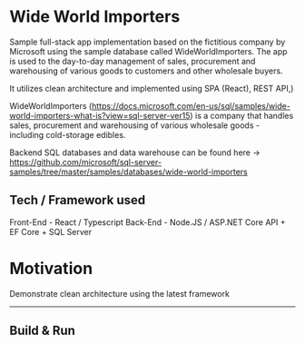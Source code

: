 # Wide World Importers

Sample full-stack app implementation based on the fictitious company by Microsoft using the sample database called WideWorldImporters.
The app is used to the day-to-day management of sales, procurement and warehousing of various goods to customers and other wholesale buyers.

It utilizes clean architecture and implemented using SPA (React), REST API,)

WideWorldImporters (https://docs.microsoft.com/en-us/sql/samples/wide-world-importers-what-is?view=sql-server-ver15) is a company that handles sales, procurement and warehousing of various wholesale goods - including cold-storage edibles.

Backend SQL databases and data warehouse can be found here -> https://github.com/microsoft/sql-server-samples/tree/master/samples/databases/wide-world-importers

## Tech / Framework used

Front-End - React / Typescript
Back-End - Node.JS / ASP.NET Core API + EF Core + SQL Server


# Motivation

Demonstrate clean architecture using the latest framework 


***
## Build & Run